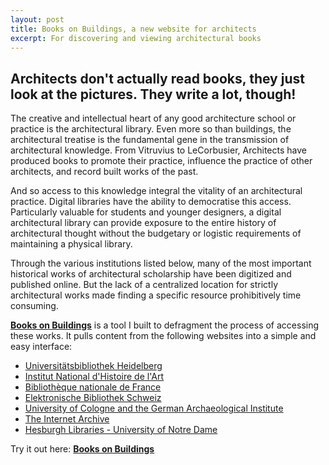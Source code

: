```yaml
---
layout: post
title: Books on Buildings, a new website for architects
excerpt: For discovering and viewing architectural books
---
```


## Architects don't actually read books, they just look at the pictures. They write a lot, though!

The creative and intellectual heart of any good architecture school or practice is the architectural library. Even more so than buildings, the architectural treatise is the fundamental gene in the transmission of architectural knowledge. From Vitruvius to LeCorbusier, Architects have produced books to promote their practice, influence the practice of other architects, and record built works of the past. 


And so access to this knowledge integral the vitality of an architectural practice. Digital libraries have the ability to democratise this access. Particularly valuable for students and younger designers,  a digital architectural library can provide exposure to the entire history of architectural thought without the budgetary or logistic requirements of maintaining a physical library. 


Through the various institutions listed below, many of the most important historical works of architectural scholarship have been digitized and published online. But the lack of a centralized location for strictly architectural works made finding a specific resource prohibitively time consuming. 


**[Books on Buildings][1]** is a tool I built to defragment the process of accessing these works. It pulls content from the following websites into a simple and easy interface:


* [Universitätsbibliothek Heidelberg][2]  
* [Institut National d'Histoire de l'Art][3]
* [Bibliothèque nationale de France][4]
* [Elektronische Bibliothek Schweiz][5]
* [University of Cologne and the German Archaeological Institute][6]
* [The Internet Archive][7]
* [Hesburgh Libraries - University of Notre Dame][8]

Try it out here: **[Books on Buildings][1]**

[1]: http://dtlib.github.io
[2]: http://www.ub.uni-heidelberg.de/
[3]: http://bibliotheque.inha.fr/iguana/www.main.cls?surl=bibliotheque-inha
[4]: http://gallica.bnf.fr/
[5]: http://www.e-rara.ch/
[6]: http://arachne.uni-koeln.de/drupal/
[7]: https://archive.org/details/texts
[8]: http://library.nd.edu/architecture/DigitizedRareBooks.shtml
